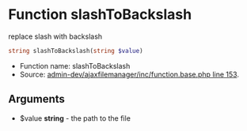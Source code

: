 Function slashToBackslash
===========================

replace slash with backslash



```php
string slashToBackslash(string $value)
```

* Function name: slashToBackslash
* Source: [admin-dev/ajaxfilemanager/inc/function.base.php line 153](https://github.com/PrestaShop/PrestaShop/blob/1.5.3.0/admin-dev/ajaxfilemanager/inc/function.base.php#L153).

Arguments
---------

* $value **string** - the path to the file


